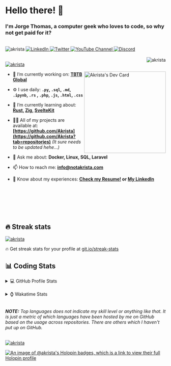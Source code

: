 # Hello there! 👋

### I'm Jorge Thomas, a computer geek who loves to code, so why not get paid for it?

</br>

<div align="left">
<img src="https://komarev.com/ghpvc/?username=akrista&label=Profile%20views&color=0e75b6&style=flat" alt="akrista" />
  <a href="https://www.linkedin.com/in/akrista/">
    <img
      src="https://img.shields.io/static/v1?logo=linkedin&style=flat&color=0072b1&label=LinkedIn&message=%E2%9B%B3"
      alt="LinkedIn"
    />
  </a>
  <a href="https://twitter.com/akristax">
    <img
      src="https://img.shields.io/badge/follow-%40akristax-1DA1F2?logo=twitter&style=flat&label=Twitter&color=0072b1&logoColor=ffffff"
      alt="Twitter"
    />
  </a>
    <a href="https://www.youtube.com/channel/UCXJa_ZGSEtalwFNbsupmjtg">
<img alt="YouTube Channel" src="https://img.shields.io/youtube/channel/subscribers/UCXJa_ZGSEtalwFNbsupmjtg?style=flat&color=0072b1&logoColor=ffffff&logo=youtube&label=Youtube">
  </a>
      <a href="https://discordapp.com/users/Akrista#1410">
<img alt="Discord" src="https://img.shields.io/discord/354241190947717120?style=flat&color=0072b1&logoColor=ffffff&logo=discord&label=Discord">
  </a>
<!--   <a href="https://www.threads.net/@notakrista"> -->
<!--     <img src="https://thread-count.vercel.app/thread-count/notakrista" alt="Akrista's Threads Account"> -->
<!-- </a> -->
  </br>
  </br>
  <a href="https://discordapp.com/users/Akrista#1410">
  <img align="right" src="https://lanyard.cnrad.dev/api/130525871277735937" alt="akrista" />
  </a>

  <p align="left">
  <a href="https://github.com/ryo-ma/github-profile-trophy">
  <img src="https://github-profile-trophy.vercel.app/?username=akrista&theme=gruvbox&no-bg=true&row=2&column=3&no-frame=true" alt="akrista" />
  </a>
  </p>

<!--   <a href="https://github.com/kittinan/spotify-github-profile" target="_blank"> -->
<!-- <img -->
<!--       width="256" -->
<!--       align="right" -->
<!--       src="https://spotify-github-profile.vercel.app/api/view?uid=21ca7hmfvx4lpeb37y7fs2vpq&cover_image=true&theme=default&show_offline=false&background_color=121212&interchange=false" -->
<!--       alt="Akrista's Spotify" -->
<!--     /> -->
<!-- </a> -->

<a href="https://app.daily.dev/akrista"><img src="https://api.daily.dev/devcards/v2/nQnOqdJn5BJngPoIsO4MP.png?type=default&r=hj6" width="256" align="right" alt="Akrista's Dev Card"/></a>

- 🔭 I’m currently working on: **[TBTB Global](https://tbtb.global/)**

- ⚙️ I use daily: **`.py`, `.sql`, `.md`, `.ipynb`, `.rs` , `.php`, `.js`, `.html`, `.css`**

- 🌱 I’m currently learning about: **[Rust](https://github.com/rust-lang/rust), [Zig](https://github.com/ziglang/zig), [SvelteKit](https://kit.svelte.dev/)**

- 👨‍💻 All of my projects are available at: **[https://github.com/Akrista](https://github.com/Akrista?tab=repositories)** _(It sure needs to be updated hehe...)_

- 💬 Ask me about: **Docker, Linux, SQL, Laravel**

- 📫 How to reach me: **info@notakrista.com**

- 📄 Know about my experiences: **[Check my Resume!](https://drive.google.com/file/d/1bDduXngJVVVsnUU1-Z36JSxIotYRIbOf/view?usp=drive_link) or [My LinkedIn](https://linkedin.com/in/akrista/)**

</br>
</br>
</br>
</br>
</br>

## 🔥 Streak stats

<a href="https://github.com/DenverCoder1/github-readme-streak-stats">
<img src="https://github-readme-streak-stats.herokuapp.com/?user=akrista&theme=gruvbox" alt="akrista" />
</a>

<p>🔥 Get streak stats for your profile at <a href="https://git.io/streak-stats">git.io/streak-stats</a></p>

## 📊 Coding Stats

<details>
<summary>💻 GitHub Profile Stats</summary>

</br>

<a href="https://github.com/anuraghazra/github-readme-stats">
<img src="https://github-readme-stats.vercel.app/api?username=akrista&show_icons=true&locale=en&theme=gruvbox" alt="Akrista's Github Stats" />
</a>

<a href="https://github.com/anuraghazra/github-readme-stats">
<img src="https://github-readme-stats.vercel.app/api/top-langs/?username=akrista&show_icons=true&locale=en&theme=gruvbox&layout=compact" alt="Most Used Languages" />
</a>

</details>

</br>

<details>
<summary>⌚ Wakatime Stats</summary>

</br>

<a href="https://github.com/anuraghazra/github-readme-stats">
<img src="https://github-readme-stats.vercel.app/api/wakatime?username=akrista&show_icons=true&locale=en&layout=compact&theme=gruvbox" alt="akrista" />
</a>

</br>

<!--START_SECTION:waka-->
![Code Time](http://img.shields.io/badge/Code%20Time-9%2C455%20hrs%2024%20mins-blue)

![Lines of code](https://img.shields.io/badge/From%20Hello%20World%20I%27ve%20Written-34.6%20million%20lines%20of%20code-blue)

**🐱 My GitHub Data** 

> 📦 519.6 kB Used in GitHub's Storage 
 > 
> 🏆 210 Contributions in the Year 2025
 > 
> 💼 Opted to Hire
 > 
> 📜 111 Public Repositories 
 > 
> 🔑 38 Private Repositories 
 > 
**I'm an Early 🐤** 

```text
🌞 Morning                2122 commits        █████░░░░░░░░░░░░░░░░░░░░   19.12 % 
🌆 Daytime                4080 commits        █████████░░░░░░░░░░░░░░░░   36.75 % 
🌃 Evening                4566 commits        ██████████░░░░░░░░░░░░░░░   41.13 % 
🌙 Night                  333 commits         █░░░░░░░░░░░░░░░░░░░░░░░░   03.00 % 
```
📅 **I'm Most Productive on Monday** 

```text
Monday                   2308 commits        █████░░░░░░░░░░░░░░░░░░░░   20.79 % 
Tuesday                  1647 commits        ████░░░░░░░░░░░░░░░░░░░░░   14.84 % 
Wednesday                1851 commits        ████░░░░░░░░░░░░░░░░░░░░░   16.67 % 
Thursday                 906 commits         ██░░░░░░░░░░░░░░░░░░░░░░░   08.16 % 
Friday                   1429 commits        ███░░░░░░░░░░░░░░░░░░░░░░   12.87 % 
Saturday                 971 commits         ██░░░░░░░░░░░░░░░░░░░░░░░   08.75 % 
Sunday                   1989 commits        ████░░░░░░░░░░░░░░░░░░░░░   17.92 % 
```


📊 **This Week I Spent My Time On** 

```text
🕑︎ Time Zone: America/Caracas

💬 Programming Languages: 
Other                    104 hrs 43 mins     █████████████████░░░░░░░░   67.34 % 
JSON                     9 hrs 42 mins       ██░░░░░░░░░░░░░░░░░░░░░░░   06.24 % 
Bash                     9 hrs 31 mins       ██░░░░░░░░░░░░░░░░░░░░░░░   06.13 % 
PHP                      7 hrs 11 mins       █░░░░░░░░░░░░░░░░░░░░░░░░   04.63 % 
SQL                      5 hrs 51 mins       █░░░░░░░░░░░░░░░░░░░░░░░░   03.77 % 

🔥 Editors: 
Google Calendar          89 hrs 54 mins      ██████████████░░░░░░░░░░░   57.81 % 
Cursor                   40 hrs 2 mins       ██████░░░░░░░░░░░░░░░░░░░   25.75 % 
Excel                    13 hrs 37 mins      ██░░░░░░░░░░░░░░░░░░░░░░░   08.76 % 
Neovim                   11 hrs 57 mins      ██░░░░░░░░░░░░░░░░░░░░░░░   07.69 % 

💻 Operating System: 
Unknown OS               89 hrs 54 mins      ██████████████░░░░░░░░░░░   57.81 % 
Windows                  54 hrs 52 mins      █████████░░░░░░░░░░░░░░░░   35.28 % 
Linux                    10 hrs 44 mins      ██░░░░░░░░░░░░░░░░░░░░░░░   06.91 % 
```

**I Mostly Code in PHP** 

```text
PHP                      15 repos            █████░░░░░░░░░░░░░░░░░░░░   20.55 % 
TypeScript               4 repos             █░░░░░░░░░░░░░░░░░░░░░░░░   05.48 % 
Astro                    3 repos             █░░░░░░░░░░░░░░░░░░░░░░░░   04.11 % 
Blade                    3 repos             █░░░░░░░░░░░░░░░░░░░░░░░░   04.11 % 
Rust                     3 repos             █░░░░░░░░░░░░░░░░░░░░░░░░   04.11 % 
```




 Last Updated on 18/10/2025 00:32:18 UTC
<!--END_SECTION:waka-->

**These Readme stats are generated using github action [awesome-readme-stats](https://github.com/anmol098/waka-readme-stats)**

</details>

</br>

_**NOTE:** Top languages does not indicate my skill level or anything like that. It is just a metric of which languages have been hosted by me on GitHub based on the usage across repositories. There are others which I haven't put up on GitHub._

</br>

<a href="https://github.com/ashutosh00710/github-readme-activity-graph">
<img src="https://github-readme-activity-graph.vercel.app/graph?username=Akrista&theme=gruvbox" alt="akrista" />
</a>

</br>

[![An image of @akrista's Holopin badges, which is a link to view their full Holopin profile](https://holopin.me/akrista)](https://holopin.io/@akrista)
